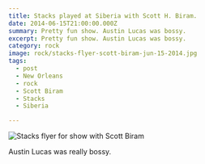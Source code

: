 ```yaml
---
title: Stacks played at Siberia with Scott H. Biram.
date: 2014-06-15T21:00:00.000Z
summary: Pretty fun show. Austin Lucas was bossy.
excerpt: Pretty fun show. Austin Lucas was bossy.
category: rock
image: rock/stacks-flyer-scott-biram-jun-15-2014.jpg
tags:
  - post 
  - New Orleans
  - rock
  - Scott Biram
  - Stacks
  - Siberia

---
```



![Stacks flyer for show with Scott Biram](/static/img/rock/stacks-flyer-scott-biram-140615.jpg "Stacks flyer for show with Scott Biram")

Austin Lucas was really bossy.
